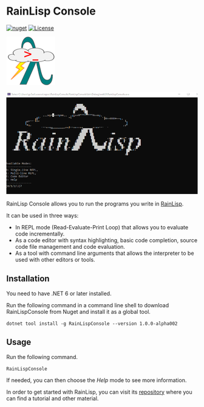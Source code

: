 # RainLisp Console

[![nuget](https://img.shields.io/nuget/vpre/RainLispConsole?color=blue)](https://www.nuget.org/packages/RainLispConsole/)
[![License](https://img.shields.io/github/license/chr1st0scli/rainlispconsole)](LICENSE.txt)

![RainLisp Console](RainLispConsole/Images/RainLisp-Colored-128x128.png)

![RainLisp Console Demo](RainLispConsole/Images/RainLispConsole.gif)

RainLisp Console allows you to run the programs you write in [RainLisp](https://github.com/chr1st0scli/RainLisp).

It can be used in three ways:

- In REPL mode (Read-Evaluate-Print Loop) that allows you to evaluate code incrementally.
- As a code editor with syntax highlighting, basic code completion, source code file management and code evaluation.
- As a tool with command line arguments that allows the interpreter to be used with other editors or tools.

## Installation
You need to have .NET 6 or later installed.

Run the following command in a command line shell to download RainLispConsole from Nuget and install it as a global tool.
```
dotnet tool install -g RainLispConsole --version 1.0.0-alpha002
```

## Usage
Run the following command.
```
RainLispConsole
```
If needed, you can then choose the *Help* mode to see more information.

In order to get started with RainLisp, you can visit its [repository](https://github.com/chr1st0scli/RainLisp) where you can find a tutorial and other material.
